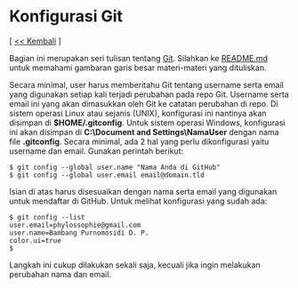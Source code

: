 # Konfigurasi Git

[ [<< Kembali](README.md) ]

Bagian ini merupakan seri tulisan tentang [Git](https://git-scm.com/). Silahkan ke [README.md](README.md) untuk memahami gambaran garis besar materi-materi yang dituliskan.

Secara minimal, user harus memberitahu Git tentang username serta email yang digunakan setiap kali terjadi perubahan pada repo Git. Username serta email ini yang akan dimasukkan oleh Git ke catatan perubahan di repo. Di sistem operasi Linux atau sejanis (UNIX), konfigurasi ini nantinya akan disimpan di **$HOME/.gitconfig**. Untuk sistem operasi Windows, konfigurasi ini akan disimpan di **C:\Document and Settings\NamaUser** dengan nama file **.gitconfig**. Secara minimal, ada 2 hal yang perlu dikonfigurasi yaitu username dan email. Gunakan perintah berikut:

```
$ git config --global user.name "Nama Anda di GitHub"
$ git config --global user.email email@domain.tld
```

Isian di atas harus disesuaikan dengan nama serta email yang digunakan untuk mendaftar di GitHub. Untuk melihat konfigurasi yang sudah ada:

```
$ git config --list
user.email=phylossophie@gmail.com
user.name=Bambang Purnomosidi D. P.
color.ui=true
$
```

Langkah ini cukup dilakukan sekali saja, kecuali jika ingin melakukan perubahan nama dan email.

